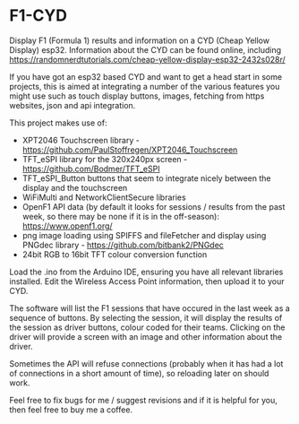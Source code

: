 # F1-CYD
Display F1 (Formula 1) results and information on a CYD (Cheap Yellow Display) esp32. Information about the CYD can be found online, including https://randomnerdtutorials.com/cheap-yellow-display-esp32-2432s028r/

If you have got an esp32 based CYD and want to get a head start in some projects, this is aimed at integrating a number of the various features you might use such as touch display buttons, images, fetching from https websites, json and api integration.


This project makes use of:
* XPT2046 Touchscreen library - https://github.com/PaulStoffregen/XPT2046_Touchscreen
* TFT_eSPI library for the 320x240px screen - https://github.com/Bodmer/TFT_eSPI
* TFT_eSPI_Button buttons that seem to integrate nicely between the display and the touchscreen
* WiFiMulti and NetworkClientSecure libraries
* OpenF1 API data (by default it looks for sessions / results from the past week, so there may be none if it is in the off-season): https://www.openf1.org/
* png image loading using SPIFFS and fileFetcher and display using PNGdec library - https://github.com/bitbank2/PNGdec
* 24bit RGB to 16bit TFT colour conversion function

Load the .ino from the Arduino IDE, ensuring you have all relevant libraries installed. Edit the Wireless Access Point information, then upload it to your CYD.

The software will list the F1 sessions that have occured in the last week as a sequence of buttons. By selecting the session, it will display the results of the session as driver buttons, colour coded for their teams. Clicking on the driver will provide a screen with an image and other information about the driver.

Sometimes the API will refuse connections (probably when it has had a lot of connections in a short amount of time), so reloading later on should work.

Feel free to fix bugs for me / suggest revisions and if it is helpful for you, then feel free to buy me a coffee.
